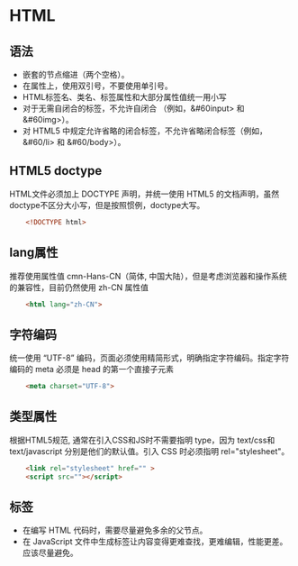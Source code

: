 
# HTML

## 语法

- 嵌套的节点缩进（两个空格）。
- 在属性上，使用双引号，不要使用单引号。
- HTML标签名、类名、标签属性和大部分属性值统一用小写
- 对于无需自闭合的标签，不允许自闭合 （例如，&#60input> 和 &#60img>）。
- 对 HTML5 中规定允许省略的闭合标签，不允许省略闭合标签（例如，&#60/li> 和 &#60/body>）。

## HTML5 doctype

HTML文件必须加上 DOCTYPE 声明，并统一使用 HTML5 的文档声明，虽然doctype不区分大小写，但是按照惯例，doctype大写。

```html
    <!DOCTYPE html>
```

## lang属性

推荐使用属性值 cmn-Hans-CN（简体, 中国大陆），但是考虑浏览器和操作系统的兼容性，目前仍然使用 zh-CN 属性值

```html
    <html lang="zh-CN">
```

## 字符编码

统一使用 “UTF-8” 编码，页面必须使用精简形式，明确指定字符编码。指定字符编码的 meta 必须是 head 的第一个直接子元素

```html
    <meta charset="UTF-8">
```

## 类型属性

根据HTML5规范, 通常在引入CSS和JS时不需要指明 type，因为 text/css和 text/javascript 分别是他们的默认值。引入 CSS 时必须指明 rel="stylesheet"。

```html
    <link rel="stylesheet" href="" >
    <script src=""></script>
```


## 标签

- 在编写 HTML 代码时，需要尽量避免多余的父节点。
- 在 JavaScript 文件中生成标签让内容变得更难查找，更难编辑，性能更差。应该尽量避免。
